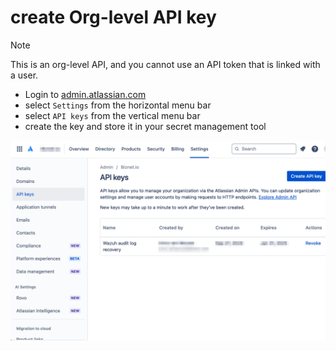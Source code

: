 # create Org-level API key

> [!NOTE]  
> This is an org-level API, and you cannot use an API token that is linked with a user.

* Login to [admin.atlassian.com](https://admin.atlassian.com/)
* select `Settings` from the horizontal menu bar
* select `API keys` from the vertical menu bar
* create the key and store it in your secret management tool

![screenshot of Atlassian API key management screen](/doc/create%20API%20key.png)